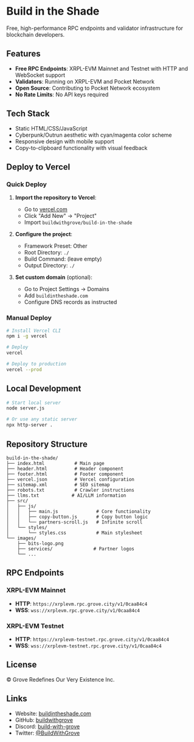 # Build in the Shade

Free, high-performance RPC endpoints and validator infrastructure for blockchain developers.

## Features

- **Free RPC Endpoints**: XRPL-EVM Mainnet and Testnet with HTTP and WebSocket support
- **Validators**: Running on XRPL-EVM and Pocket Network
- **Open Source**: Contributing to Pocket Network ecosystem
- **No Rate Limits**: No API keys required

## Tech Stack

- Static HTML/CSS/JavaScript
- Cyberpunk/Outrun aesthetic with cyan/magenta color scheme
- Responsive design with mobile support
- Copy-to-clipboard functionality with visual feedback

## Deploy to Vercel

### Quick Deploy

1. **Import the repository to Vercel**:
   - Go to [vercel.com](https://vercel.com)
   - Click "Add New" → "Project"
   - Import `buildwithgrove/build-in-the-shade`

2. **Configure the project**:
   - Framework Preset: Other
   - Root Directory: `./`
   - Build Command: (leave empty)
   - Output Directory: `./`

3. **Set custom domain** (optional):
   - Go to Project Settings → Domains
   - Add `buildintheshade.com`
   - Configure DNS records as instructed

### Manual Deploy

```bash
# Install Vercel CLI
npm i -g vercel

# Deploy
vercel

# Deploy to production
vercel --prod
```

## Local Development

```bash
# Start local server
node server.js

# Or use any static server
npx http-server .
```

## Repository Structure

```
build-in-the-shade/
├── index.html           # Main page
├── header.html          # Header component
├── footer.html          # Footer component
├── vercel.json          # Vercel configuration
├── sitemap.xml          # SEO sitemap
├── robots.txt           # Crawler instructions
├── llms.txt            # AI/LLM information
├── src/
│   ├── js/
│   │   ├── main.js              # Core functionality
│   │   ├── copy-button.js       # Copy button logic
│   │   └── partners-scroll.js   # Infinite scroll
│   └── styles/
│       └── styles.css           # Main stylesheet
└── images/
    ├── bits-logo.png
    ├── services/               # Partner logos
    └── ...
```

## RPC Endpoints

### XRPL-EVM Mainnet
- **HTTP**: `https://xrplevm.rpc.grove.city/v1/0caa84c4`
- **WSS**: `wss://xrplevm.rpc.grove.city/v1/0caa84c4`

### XRPL-EVM Testnet
- **HTTP**: `https://xrplevm-testnet.rpc.grove.city/v1/0caa84c4`
- **WSS**: `wss://xrplevm-testnet.rpc.grove.city/v1/0caa84c4`

## License

© Grove Redefines Our Very Existence Inc.

## Links

- Website: [buildintheshade.com](https://buildintheshade.com)
- GitHub: [buildwithgrove](https://github.com/buildwithgrove)
- Discord: [build-with-grove](https://discord.gg/build-with-grove)
- Twitter: [@BuildWithGrove](https://x.com/BuildWithGrove)
